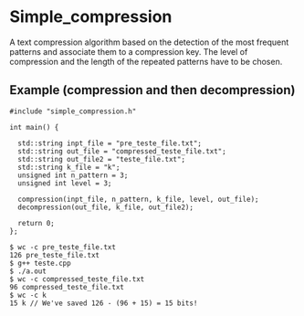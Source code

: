 # Simple_compression

A text compression algorithm based on the detection of the most frequent patterns and associate them to a compression key. The level of compression and the length of the repeated patterns have to be chosen.

## Example (compression and then decompression)

```
#include "simple_compression.h"

int main() {

  std::string inpt_file = "pre_teste_file.txt";
  std::string out_file = "compressed_teste_file.txt";
  std::string out_file2 = "teste_file.txt";
  std::string k_file = "k";
  unsigned int n_pattern = 3;
  unsigned int level = 3;

  compression(inpt_file, n_pattern, k_file, level, out_file);
  decompression(out_file, k_file, out_file2);

  return 0;
};

```

```
$ wc -c pre_teste_file.txt
126 pre_teste_file.txt
$ g++ teste.cpp
$ ./a.out
$ wc -c compressed_teste_file.txt
96 compressed_teste_file.txt
$ wc -c k
15 k // We've saved 126 - (96 + 15) = 15 bits!
```


